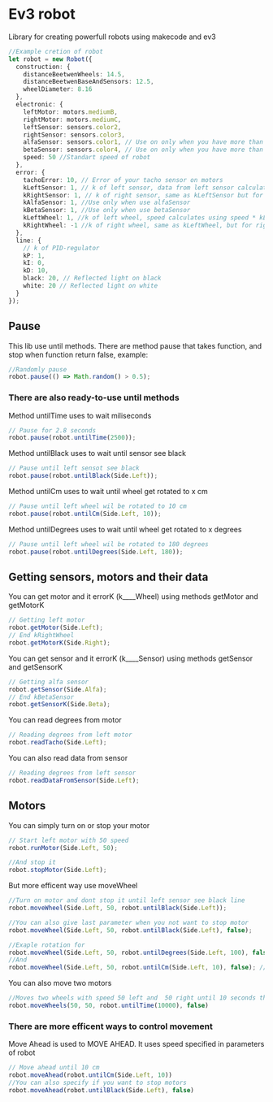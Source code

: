 # Ev3 robot

Library for creating powerfull robots using makecode and ev3

```ts
//Example cretion of robot
let robot = new Robot({
  construction: {
    distanceBeetwenWheels: 14.5,
    distanceBeetwenBaseAndSensors: 12.5,
    wheelDiameter: 8.16
  },
  electronic: {
    leftMotor: motors.mediumB,
    rightMotor: motors.mediumC,
    leftSensor: sensors.color2,
    rightSensor: sensors.color3,
    alfaSensor: sensors.color1, // Use on only when you have more than 2 sensors
    betaSensor: sensors.color4, // Use on only when you have more than 3 sensors
    speed: 50 //Standart speed of robot
  },
  error: {
    tachoError: 10, // Error of your tacho sensor on motors
    kLeftSensor: 1, // k of left sensor, data from left sensor calculates using leftSensor.reflectedLight() * kLeftSensor
    kRightSensor: 1, // k of right sensor, same as kLeftSensor but for right
    kAlfaSensor: 1, //Use only when use alfaSensor
    kBetaSensor: 1, //Use only when use betaSensor
    kLeftWheel: 1, //k of left wheel, speed calculates using speed * kLeftWheel
    kRightWheel: -1 //k of right wheel, same as kLeftWheel, but for right
  },
  line: {
    // k of PID-regulator
    kP: 1,
    kI: 0,
    kD: 10,
    black: 20, // Reflected light on black
    white: 20 // Reflected light on white
  }
});
```

## Pause

This lib use until methods. There are method pause that takes function, and stop when function return false, example:

```ts
//Randomly pause
robot.pause(() => Math.random() > 0.5);
```

### There are also ready-to-use until methods

Method untilTime uses to wait miliseconds

```ts
// Pause for 2.8 seconds
robot.pause(robot.untilTime(2500));
```

Method untilBlack uses to wait until sensor see black

```ts
// Pause until left sensot see black
robot.pause(robot.untilBlack(Side.Left));
```

Method untilCm uses to wait until wheel get rotated to x cm

```ts
// Pause until left wheel wil be rotated to 10 cm
robot.pause(robot.untilCm(Side.Left, 10));
```

Method untilDegrees uses to wait until wheel get rotated to x degrees

```ts
// Pause until left wheel wil be rotated to 180 degrees
robot.pause(robot.untilDegrees(Side.Left, 180));
```

## Getting sensors, motors and their data

You can get motor and it errorK (k\_\_\_\_Wheel) using methods getMotor and getMotorK

```ts
// Getting left motor
robot.getMotor(Side.Left);
// End kRightWheel
robot.getMotorK(Side.Right);
```

You can get sensor and it errorK (k\_\_\_\_Sensor) using methods getSensor and getSensorK

```ts
// Getting alfa sensor
robot.getSensor(Side.Alfa);
// End kBetaSensor
robot.getSensorK(Side.Beta);
```

You can read degrees from motor

```ts
// Reading degrees from left motor
robot.readTacho(Side.Left);
```

You can also read data from sensor

```ts
// Reading degrees from left sensor
robot.readDataFromSensor(Side.Left);
```

## Motors

You can simply turn on or stop your motor

```ts
// Start left motor with 50 speed
robot.runMotor(Side.Left, 50);

//And stop it
robot.stopMotor(Side.Left);
```

But more efficent way use moveWheel

```ts
//Turn on motor and dont stop it until left sensor see black line
robot.moveWheel(Side.Left, 50, robot.untilBlack(Side.Left));

//You can also give last parameter when you not want to stop motor
robot.moveWheel(Side.Left, 50, robot.untilBlack(Side.Left), false);

//Exaple rotation for
robot.moveWheel(Side.Left, 50, robot.untilDegrees(Side.Left, 100), false); // 100 degress
//And
robot.moveWheel(Side.Left, 50, robot.untilCm(Side.Left, 10), false); // 10 cm
```

You can also move two motors 
```ts
//Moves two wheels with speed 50 left and  50 right until 10 seconds than dont stop it
robot.moveWheels(50, 50, robot.untilTime(10000), false)
```

### There are more efficent ways to control movement

Move Ahead is used to MOVE AHEAD. It uses speed specified in parameters of robot
```ts
// Move ahead until 10 cm
robot.moveAhead(robot.untilCm(Side.Left, 10))
//You can also specify if you want to stop motors
robot.moveAhead(robot.untilBlack(Side.Left), false)
```
